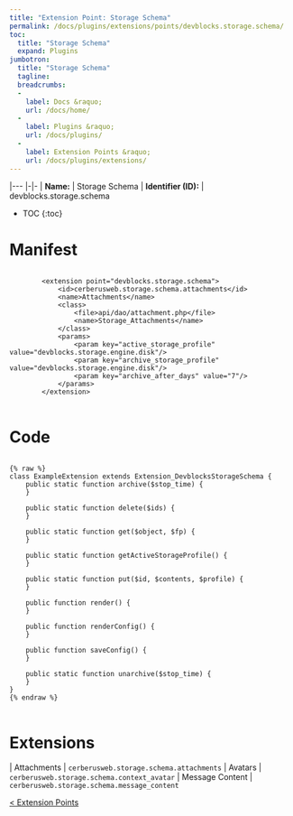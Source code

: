 ```yaml
---
title: "Extension Point: Storage Schema"
permalink: /docs/plugins/extensions/points/devblocks.storage.schema/
toc:
  title: "Storage Schema"
  expand: Plugins
jumbotron:
  title: "Storage Schema"
  tagline: 
  breadcrumbs:
  -
    label: Docs &raquo;
    url: /docs/home/
  -
    label: Plugins &raquo;
    url: /docs/plugins/
  -
    label: Extension Points &raquo;
    url: /docs/plugins/extensions/
---
```


|---
|-|-
| **Name:** | Storage Schema
| **Identifier (ID):** | devblocks.storage.schema

* TOC
{:toc}

# Manifest

<pre>
<code class="language-xml">
		&lt;extension point=&quot;devblocks.storage.schema&quot;&gt;
			&lt;id&gt;cerberusweb.storage.schema.attachments&lt;/id&gt;
			&lt;name&gt;Attachments&lt;/name&gt;
			&lt;class&gt;
				&lt;file&gt;api/dao/attachment.php&lt;/file&gt;
				&lt;name&gt;Storage_Attachments&lt;/name&gt;
			&lt;/class&gt;
			&lt;params&gt;
				&lt;param key=&quot;active_storage_profile&quot; value=&quot;devblocks.storage.engine.disk&quot;/&gt;
				&lt;param key=&quot;archive_storage_profile&quot; value=&quot;devblocks.storage.engine.disk&quot;/&gt;
				&lt;param key=&quot;archive_after_days&quot; value=&quot;7&quot;/&gt;
			&lt;/params&gt;
		&lt;/extension&gt;
</code>
</pre>

# Code

<pre>
<code class="language-php">
{% raw %}
class ExampleExtension extends Extension_DevblocksStorageSchema {
	public static function archive($stop_time) {
	}

	public static function delete($ids) {
	}

	public static function get($object, $fp) {
	}

	public static function getActiveStorageProfile() {
	}

	public static function put($id, $contents, $profile) {
	}

	public function render() {
	}

	public function renderConfig() {
	}

	public function saveConfig() {
	}

	public static function unarchive($stop_time) {
	}
}
{% endraw %}
</code>
</pre>

# Extensions

| Attachments | `cerberusweb.storage.schema.attachments`
| Avatars | `cerberusweb.storage.schema.context_avatar`
| Message Content | `cerberusweb.storage.schema.message_content`

<div class="section-nav">
	<div class="left">
		<a href="/docs/plugins/extensions/#extension-points" class="prev">&lt; Extension Points</a>
	</div>
	<div class="right align-right">
	</div>
</div>
<div class="clear"></div>